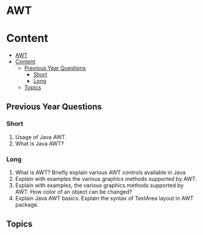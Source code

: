 # AWT

# Content

- [AWT](#awt)
- [Content](#content)
  - [Previous Year Questions](#previous-year-questions)
    - [Short](#short)
    - [Long](#long)
  - [Topics](#topics)

## Previous Year Questions

### Short

1. Usage of Java AWT.
2. What is Java AWT?

### Long

1. What is AWT? Briefly explain various AWT controls available in Java
2. Explain with examples the various graphics methods supported by AWT.
3. Explain with examples, the various graphics methods supported by AWT. How color of an
   object can be changed?
4. Explain Java AWT basics. Explain the syntax of TextArea layout in AWT package.

## Topics
